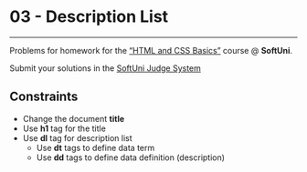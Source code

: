 ﻿# 03 - Description List
------
Problems for homework for the [“HTML and CSS Basics”](#) course @ **SoftUni**.

Submit your solutions in the [SoftUni Judge System](https://judge.softuni.bg/Contests/#!/List/ByCategory/165/HTML-and-CSS)

## Constraints
* Change the document **title**
* Use **h1** tag for the title
* Use **dl** tag for description list
    * Use **dt** tags to define data term
    * Use **dd** tags to define data definition (description)